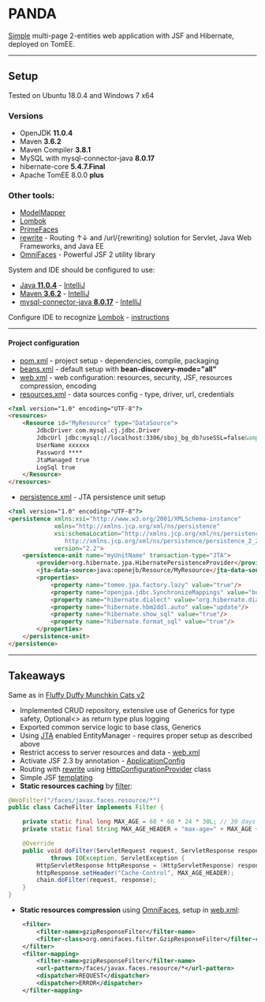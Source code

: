 # PANDA
[Simple](/../../10.%20Workshop%20-%20Java%20EE%20-%20JSF%20JPA.pdf) multi-page 2-entities web application with JSF and Hibernate, deployed on TomEE.

___
## Setup
Tested on Ubuntu 18.0.4 and Windows 7 x64
### Versions
* OpenJDK **11.0.4**
* Maven **3.6.2**
* Maven Compiler **3.8.1**
* MySQL with mysql-connector-java **8.0.17**
* hibernate-core **5.4.7.Final**
* Apache TomEE 8.0.0 **plus**
### Other tools:
* [ModelMapper](http://modelmapper.org/)
* [Lombok](https://projectlombok.org/)
* [PrimeFaces](https://www.primefaces.org/)
* [rewrite](https://www.ocpsoft.org/rewrite/) - Routing ↑↓ and /url/{rewriting} solution for Servlet, Java Web Frameworks, and Java EE
* [OmniFaces](http://showcase.omnifaces.org/) - Powerful JSF 2 utility library

System and IDE should be configured to use:
* [Java **11.0.4**](https://docs.oracle.com/cd/E19509-01/820-3208/inst_cli_jdk_javahome_t/) - [IntelliJ](https://stackoverflow.com/questions/18987228/how-do-i-change-the-intellij-idea-default-jdk)
* [Maven **3.6.2**](http://maven.apache.org/install.html) - [IntelliJ](https://www.jetbrains.com/help/idea/maven-support.html#create_new_maven_project)
* [mysql-connector-java **8.0.17**](https://dev.mysql.com/doc/connector-j/8.0/en/connector-j-installing-classpath.html) - [IntelliJ](https://www.jetbrains.com/help/idea/connecting-to-a-database.html)

Configure IDE to recognize [Lombok](https://projectlombok.org/) - [instructions](https://projectlombok.org/setup/overview)
___
#### Project configuration
* [pom.xml](pom.xml) - project setup - dependencies, compile, packaging
* [beans.xml](/src/main/webapp/WEB-INF/beans.xml) - default setup with **bean-discovery-mode="all"**
* [web.xml](/src/main/webapp/WEB-INF/web.xml) - web configuration: resources, security, JSF, resources compression, encoding
* [resources.xml](/src/main/webapp/WEB-INF/resources.xml) - data sources config - type, driver, url, credentials
```html
<?xml version="1.0" encoding="UTF-8"?>
<resources>
    <Resource id="MyResource" type="DataSource">
        JdbcDriver com.mysql.cj.jdbc.Driver
        JdbcUrl jdbc:mysql://localhost:3306/sboj_bg_db?useSSL=false&amp;allowPublicKeyRetrieval=true&amp;createDatabaseIfNotExist=true&amp;useUnicode=true&amp;characterEncoding=utf-8&amp;serverTimezone=UTC
        UserName xxxxxx
        Password ****
        JtaManaged true
        LogSql true
    </Resource>
</resources>
```
* [persistence.xml](https://github.com/Martin-BG/SoftUni-Java-Web-Development-Basics-Jan-2019/blob/master/11.%20Exam%20Preparations/Sboj.bg/src/main/webapp/META-INF/persistence.xml) - JTA persistence unit setup
```html
<?xml version="1.0" encoding="UTF-8"?>
<persistence xmlns:xsi="http://www.w3.org/2001/XMLSchema-instance"
             xmlns="http://xmlns.jcp.org/xml/ns/persistence"
             xsi:schemaLocation="http://xmlns.jcp.org/xml/ns/persistence 
                http://xmlns.jcp.org/xml/ns/persistence/persistence_2_2.xsd"
             version="2.2">
    <persistence-unit name="myUnitName" transaction-type="JTA">
        <provider>org.hibernate.jpa.HibernatePersistenceProvider</provider>
        <jta-data-source>java:openejb/Resource/MyResource</jta-data-source>
        <properties>
            <property name="tomee.jpa.factory.lazy" value="true"/>
            <property name="openjpa.jdbc.SynchronizeMappings" value="buildSchema(ForeignKeys=true)"/>
            <property name="hibernate.dialect" value="org.hibernate.dialect.MySQL8Dialect"/>
            <property name="hibernate.hbm2ddl.auto" value="update"/>
            <property name="hibernate.show_sql" value="true"/>
            <property name="hibernate.format_sql" value="true"/>
        </properties>
    </persistence-unit>
</persistence>
```
___
## Takeaways
Same as in [Fluffy Duffy Munchkin Cats v2](https://github.com/Martin-BG/SoftUni-Java-Web-Development-Basics-Jan-2019/tree/master/09.%20Java%20EE%20-%20JavaServer%20Faces%20-%20Libraries%20Tags%20and%20Templates/Exercise/Fluffy%20Duffy%20Munchkin%20Cats%20v2)
* Implemented CRUD repository, extensive use of Generics for type safety, Optional<> as return type plus logging
* Exported common service logic to base class, Generics
* Using [JTA](https://docs.oracle.com/javaee/6/tutorial/doc/bnciy.html) enabled EntityManager - requires proper setup as described above
* Restrict access to server resources and data - [web.xml](https://github.com/Martin-BG/SoftUni-Java-Web-Development-Basics-Jan-2019/blob/master/11.%20Exam%20Preparations/Sboj.bg/src/main/webapp/WEB-INF/web.xml)
* Activate JSF 2.3 by annotation - [ApplicationConfig](https://github.com/Martin-BG/SoftUni-Java-Web-Development-Basics-Jan-2019/blob/master/11.%20Exam%20Preparations/Sboj.bg/src/main/java/sbojbg/config/ApplicationConfig.java)
* Routing with [rewrite](https://www.ocpsoft.org/rewrite/) using [HttpConfigurationProvider](https://github.com/Martin-BG/SoftUni-Java-Web-Development-Basics-Jan-2019/blob/master/11.%20Exam%20Preparations/Sboj.bg/src/main/java/sbojbg/config/RewriteServletConfig.java) class
* Simple JSF [templating](https://github.com/Martin-BG/SoftUni-Java-Web-Development-Basics-Jan-2019/blob/master/11.%20Exam%20Preparations/Sboj.bg/src/main/webapp/view/templates/base-layout.xhtml)
* **Static resources caching** by [filter](https://github.com/Martin-BG/SoftUni-Java-Web-Development-Basics-Jan-2019/blob/master/11.%20Exam%20Preparations/Sboj.bg/src/main/java/sbojbg/web/filters/CacheFilter.java):
```java
@WebFilter("/faces/javax.faces.resource/*")
public class CacheFilter implements Filter {

    private static final long MAX_AGE = 60 * 60 * 24 * 30L; // 30 days in seconds
    private static final String MAX_AGE_HEADER = "max-age=" + MAX_AGE + ", public";

    @Override
    public void doFilter(ServletRequest request, ServletResponse response, FilterChain chain)
            throws IOException, ServletException {
        HttpServletResponse httpResponse = (HttpServletResponse) response;
        httpResponse.setHeader("Cache-Control", MAX_AGE_HEADER);
        chain.doFilter(request, response);
    }
}
```
* **Static resources compression** using [OmniFaces](http://showcase.omnifaces.org/), setup in [web.xml](https://github.com/Martin-BG/SoftUni-Java-Web-Development-Basics-Jan-2019/blob/master/11.%20Exam%20Preparations/Sboj.bg/src/main/webapp/WEB-INF/web.xml):
```xml
    <filter>
        <filter-name>gzipResponseFilter</filter-name>
        <filter-class>org.omnifaces.filter.GzipResponseFilter</filter-class>
    </filter>
    <filter-mapping>
        <filter-name>gzipResponseFilter</filter-name>
        <url-pattern>/faces/javax.faces.resource/*</url-pattern>
        <dispatcher>REQUEST</dispatcher>
        <dispatcher>ERROR</dispatcher>
    </filter-mapping>
```
